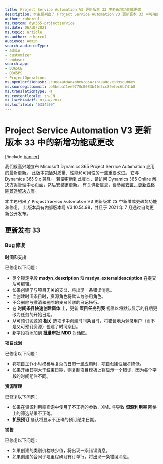 ```yaml
---
title: Project Service Automation V3 更新版本 33 中的新增功能或更改
description: 本主题列出了 Project Service Automation V3 更新版本 33 中可用的功能和修复。
author: ruhercul
ms.custom: dyn365-projectservice
ms.date: 06/30/2021
ms.topic: article
ms.author: ruhercul
audience: Admin
search.audienceType:
- admin
- customizer
- enduser
search.app:
- D365CE
- D365PS
- ProjectOperations
ms.openlocfilehash: 2c96e4abd484bb66285421baaad82ead9589bbe9
ms.sourcegitcommit: be5beba71ee9770c0083b4fe5cc89e7ec6b741b8
ms.translationtype: HT
ms.contentlocale: zh-CN
ms.lasthandoff: 07/02/2021
ms.locfileid: "6334509"
---
```

# <a name="whats-new-or-changed-in-project-service-automation-update-release-33-v3"></a>Project Service Automation V3 更新版本 33 中的新增功能或更改

[!include [banner](../includes/psa-now-project-operations.md)]

我们很高兴地宣布 Microsoft Dynamics 365 Project Service Automation 应用的最新更新。 此版本包括对质量、性能和可用性的一些重要改进。 它与 Dynamics 365 9.x 兼容。 若要更新到此版本，请访问 Dynamics 365 Online 解决方案管理中心页面，然后安装该更新。 有关详细信息，请参阅[安装、更新或移除首选解决方案](/power-platform/admin/install-remove-preferred-solution)。

本主题列出了 Project Service Automation V3 更新版本 33 中新增或更改的功能和修复。 此版本具有内部版本号 V3.10.54.98，并且于 2021 年 7 月通过自助更新公开发布。

## <a name="update-release-33"></a>更新发布 33

### <a name="bug-fixes"></a>Bug 修复

**时间和支出**

已修复以下问题：

- 两个锁定字段 **msdyn_description** 和 **msdyn_externaldescription** 在提交后可编辑。
- 如果创建了与项目无关的支出，将出现一条错误消息。
- 当创建时间条目时，资源角色将默认为停用角色。
- 不会删除与撤消和删除的支出关联的日记帐行。
- 在 **时间条目快速创建窗体** 上，更新 **项目任务列表** 视图以将默认显示的日期更改为任务的开始日期。
- 从可预订资源的 **相关** 选项卡中创建时间条目时，将错误地为登录用户（而不是父可预订资源）创建了时间条目。
- 新字段将添加到 **批量审批 MDD** 对话框。

**项目规划**

已修复以下问题：
- 将项目工作小时模板与复杂的日历一起应用时，项目创建性能将降低。
- 如果开始日期大于结束日期，则复制项目模板上将显示一个错误，因为每个字段的时间组件不同。

**资源管理**

已修复以下问题：
- 如果在资源利用率查询中使用了不正确的参数，XML 将导致 **资源利用率** 网格上的筛选结果不正确。
- **扩展预订** 确认将显示不正确的预订结束日期。

**销售**

已修复以下问题：
- 如果创建的类别价格缺少值，将出现一条错误消息。
- 如果创建的合同子项里程碑没有订单行，将出现一条错误消息。
